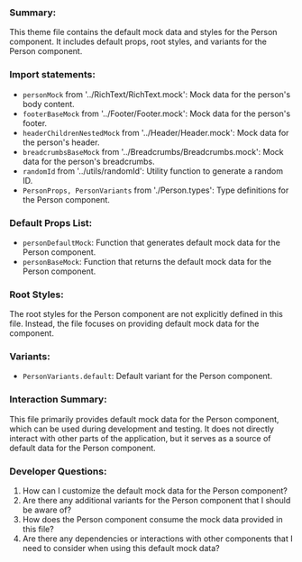 ### Summary:
This theme file contains the default mock data and styles for the Person component. It includes default props, root styles, and variants for the Person component.

### Import statements:
- `personMock` from '../RichText/RichText.mock': Mock data for the person's body content.
- `footerBaseMock` from '../Footer/Footer.mock': Mock data for the person's footer.
- `headerChildrenNestedMock` from '../Header/Header.mock': Mock data for the person's header.
- `breadcrumbsBaseMock` from '../Breadcrumbs/Breadcrumbs.mock': Mock data for the person's breadcrumbs.
- `randomId` from '../utils/randomId': Utility function to generate a random ID.
- `PersonProps, PersonVariants` from './Person.types': Type definitions for the Person component.

### Default Props List:
- `personDefaultMock`: Function that generates default mock data for the Person component.
- `personBaseMock`: Function that returns the default mock data for the Person component.

### Root Styles:
The root styles for the Person component are not explicitly defined in this file. Instead, the file focuses on providing default mock data for the component.

### Variants:
- `PersonVariants.default`: Default variant for the Person component.

### Interaction Summary:
This file primarily provides default mock data for the Person component, which can be used during development and testing. It does not directly interact with other parts of the application, but it serves as a source of default data for the Person component.

### Developer Questions:
1. How can I customize the default mock data for the Person component?
2. Are there any additional variants for the Person component that I should be aware of?
3. How does the Person component consume the mock data provided in this file?
4. Are there any dependencies or interactions with other components that I need to consider when using this default mock data?